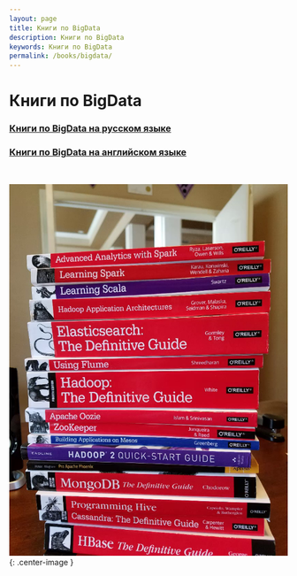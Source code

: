 ```yaml
---
layout: page
title: Книги по BigData
description: Книги по BigData
keywords: Книги по BigData
permalink: /books/bigdata/
---
```


# Книги по BigData

### [Книги по BigData на русском языке](/books/bigdata/ru/)

### [Книги по BigData на английском языке](/books/bigdata/en/)

<br/>

![Книги по BigData на английском языке](/img/books/bigdata/en/big-data-books.png 'Книги по BigData на английском языке'){: .center-image }
